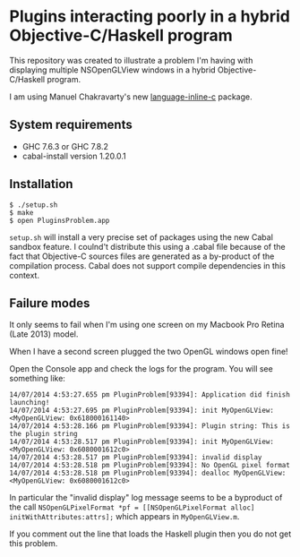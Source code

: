 # Plugins interacting poorly in a hybrid Objective-C/Haskell program

This repository was created to illustrate a problem I'm having with displaying multiple NSOpenGLView windows in a hybrid Objective-C/Haskell program.

I am using Manuel Chakravarty's new [language-inline-c](https://github.com/mchakravarty/language-c-inline) package.

## System requirements

* GHC 7.6.3 or GHC 7.8.2
* cabal-install version 1.20.0.1

## Installation

    $ ./setup.sh
    $ make
    $ open PluginsProblem.app

```setup.sh``` will install a very precise set of
packages using the new Cabal sandbox feature. I coulnd't
distribute this using a .cabal file because of the
fact that Objective-C sources files are generated
as a by-product of the compilation process. Cabal does not support compile dependencies in this context.

## Failure modes

It only seems to fail when I'm using one screen on my
Macbook Pro Retina (Late 2013) model.

When I have a second screen plugged the two OpenGL
windows open fine!

Open the Console app and check the logs for the program.
You will see something like:

    14/07/2014 4:53:27.655 pm PluginProblem[93394]: Application did finish launching!
    14/07/2014 4:53:27.695 pm PluginProblem[93394]: init MyOpenGLView: <MyOpenGLView: 0x618000161140>
    14/07/2014 4:53:28.166 pm PluginProblem[93394]: Plugin string: This is the plugin string
    14/07/2014 4:53:28.517 pm PluginProblem[93394]: init MyOpenGLView: <MyOpenGLView: 0x6080001612c0>
    14/07/2014 4:53:28.517 pm PluginProblem[93394]: invalid display
    14/07/2014 4:53:28.518 pm PluginProblem[93394]: No OpenGL pixel format
    14/07/2014 4:53:28.518 pm PluginProblem[93394]: dealloc MyOpenGLView: <MyOpenGLView: 0x6080001612c0>

In particular the "invalid display" log message seems to be a byproduct of the
call ```NSOpenGLPixelFormat *pf = [[NSOpenGLPixelFormat alloc] initWithAttributes:attrs];```
which appears in ```MyOpenGLView.m```.

If you comment out the line that loads the Haskell plugin then you do not get this problem.